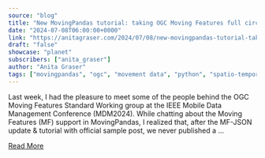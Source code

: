 ```yaml
---
source: "blog"
title: "New MovingPandas tutorial: taking OGC Moving Features full circle with MF-JSON"
date: "2024-07-08T06:00:00+0000"
link: "https://anitagraser.com/2024/07/08/new-movingpandas-tutorial-taking-ogc-moving-features-full-circle-with-mf-json/"
draft: "false"
showcase: "planet"
subscribers: ["anita_graser"]
author: "Anita Graser"
tags: ["movingpandas", "ogc", "movement data", "python", "spatio-temporal data"]
---
```


Last week, I had the pleasure to meet some of the people behind the OGC Moving Features Standard Working group at the IEEE Mobile Data Management Conference (MDM2024). While chatting about the Moving Features (MF) support in MovingPandas, I realized that, after the MF-JSON update &#38; tutorial with official sample post, we never published a &#8230;<p><a class="more-link" href="https://anitagraser.com/2024/07/08/new-movingpandas-tutorial-taking-ogc-moving-features-full-circle-with-mf-json/">Read More</a></p>
